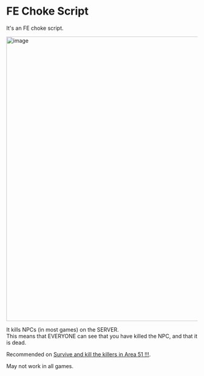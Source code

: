 # FE Choke Script
It's an FE choke script.

<img width="638" height="748" alt="image" src="https://github.com/user-attachments/assets/9341d809-a951-41a2-9ff1-62af97892e76" />

It kills NPCs (in most games) on the SERVER.  
This means that EVERYONE can see that you have killed the NPC, and that it is dead.  

Recommended on [Survive and kill the killers in Area 51 !!!](https://www.roblox.com/games/155382109/Survive-and-Kill-the-Killers-in-Area-51-!!!).  

May not work in all games.
